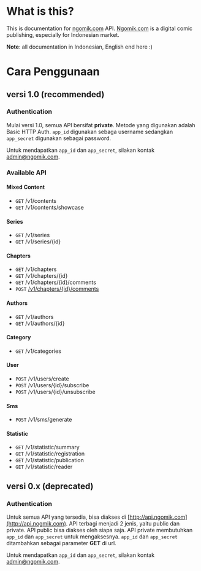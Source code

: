 What is this?
==============

This is documentation for [ngomik.com](http://ngomik.com) API. [Ngomik.com](http://ngomik.com) is a digital comic publishing, especially for Indonesian market. 

**Note**: all documentation in Indonesian, English end here :)

# Cara Penggunaan

## versi 1.0 (recommended)

### Authentication
Mulai versi 1.0, semua API bersifat **private**. Metode yang digunakan adalah Basic HTTP Auth. `app_id` digunakan sebaga username sedangkan `app_secret` digunakan sebagai password.

Untuk mendapatkan `app_id` dan `app_secret`, silakan kontak admin@ngomik.com. 

### Available API
#### Mixed Content
* `GET` /v1/contents
* `GET` /v1/contents/showcase

#### Series
* `GET` /v1/series
* `GET` /v1/series/{id}

#### Chapters
* `GET` /v1/chapters
* `GET` /v1/chapters/{id}
* `GET` /v1/chapters/{id}/comments
* `POST` [/v1/chapters/{id}/comments](v1/chapter.md#post-comments)

#### Authors
* `GET` /v1/authors
* `GET` /v1/authors/{id}

#### Category
* `GET` /v1/categories

#### User
* `POST` /v1/users/create
* `POST` /v1/users/{id}/subscribe
* `POST` /v1/users/{id}/unsubscribe

#### Sms
* `POST` /v1/sms/generate

#### Statistic
* `GET` /v1/statistic/summary
* `GET` /v1/statistic/registration
* `GET` /v1/statistic/publication
* `GET` /v1/statistic/reader

## versi 0.x (deprecated)

### Authentication
Untuk semua API yang tersedia, bisa diakses di [http://api.ngomik.com](http://api.nogmik.com). API terbagi menjadi 2 jenis, yaitu public dan private. API public bisa diakses oleh siapa saja. API private membutuhkan `app_id` dan `app_secret` untuk mengaksesnya. `app_id` dan `app_secret` ditambahkan sebagai parameter **GET** di url.

Untuk mendapatkan `app_id` dan `app_secret`, silakan kontak admin@ngomik.com. 

